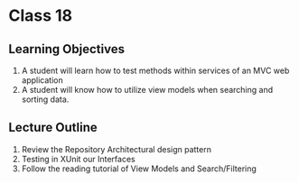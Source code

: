 # Class 18

## Learning Objectives

1. A student will learn how to test methods within services of an MVC web application
2. A student will know how to utilize view models when searching and sorting data.

## Lecture Outline

1. Review the Repository Architectural design pattern
2. Testing in XUnit our Interfaces
3. Follow the reading tutorial of View Models and Search/Filtering



